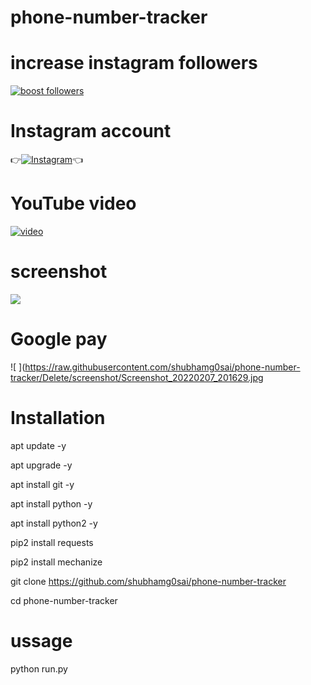 # phone-number-tracker 

# increase instagram followers
[![boost followers ](https://img.shields.io/badge/BOOST-FOLLOWERS-red?style=for-the-badge&logo=instagram)](https://t.me/boost_instagramfollowers)



# Instagram account
👉[![Instagram  ](https://img.shields.io/badge/INSTAGRAM-FOLLOW-red?style=for-the-badge&logo=instagram)](https://www.instagram.com/shubhamg0sai)👈

# YouTube video
[![video](https://img.shields.io/badge/YOUTUBE-VIDEO-red?style=for-the-badge&logo=instagram)](https://youtu.be/xeZz0oDPB7M)
# screenshot
![ ](https://raw.githubusercontent.com/shubhamg0sai/phone-number-tracker/Delete/screenshot/Screenshot_20220207_201629.jpg)
# Google pay
![ ](https://raw.githubusercontent.com/shubhamg0sai/phone-number-tracker/Delete/screenshot/Screenshot_20220207_201629.jpg

 
# Installation
apt update -y

 apt upgrade -y

 apt install git -y

 apt install python -y

 apt install python2 -y

 pip2 install requests

 pip2 install mechanize

git clone https://github.com/shubhamg0sai/phone-number-tracker

cd phone-number-tracker
 
# ussage 
python run.py

